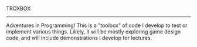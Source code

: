 TROXBOX
***

Adventures in Programming!
This is a "toolbox" of code I develop to test or implement various things.
Likely, it will be mostly exploring game design code, and will include demonstrations I develop for lectures.
